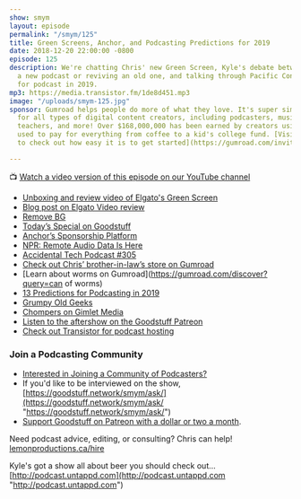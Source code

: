 ```yaml
---
show: smym
layout: episode
permalink: "/smym/125"
title: Green Screens, Anchor, and Podcasting Predictions for 2019
date: 2018-12-20 22:00:00 -0800
episode: 125
description: We're chatting Chris' new Green Screen, Kyle's debate between starting
  a new podcast or reviving an old one, and talking through Pacific Content's predictions
  for podcast in 2019.
mp3: https://media.transistor.fm/1de8d451.mp3
image: "/uploads/smym-125.jpg"
sponsor: Gumroad helps people do more of what they love. It's super simple e-commerce
  for all types of digital content creators, including podcasters, musicians, writers,
  teachers, and more! Over $168,000,000 has been earned by creators using the platform,
  used to pay for everything from coffee to a kid's college fund. [Visit Gumroad today
  to check out how easy it is to get started](https://gumroad.com/invite/showmeyourmic).

---
```

📺 [Watch a video version of this episode on our YouTube channel](https://www.youtube.com/watch?v=wGHl9xYA51Q)

* [Unboxing and review video of Elgato's Green Screen](https://www.youtube.com/watch?v=zIcYjAbU90s)
* [Blog post on Elgato Video review](https://www.lemonproductions.ca/unboxing-setting-up-reviewing-elgatos-green-screen/)
* [Remove BG](https://www.remove.bg "Remove BG")
* [Today’s Special on Goodstuff](https://goodstuff.network/todaysspecial/)
* [Anchor’s Sponsorship Platform](https://medium.com/anchor/introducing-anchor-sponsorships-the-podcast-advertising-platform-for-everyone-512870baa32b)
* [NPR: Remote Audio Data Is Here](https://www.npr.org/sections/npr-extra/2018/12/11/675250553/remote-audio-data-is-here)
* [Accidental Tech Podcast #305](http://atp.fm/episodes/305)
* [Check out Chris’ brother-in-law’s store on Gumroad](https://gumroad.com/lostwaxoz)
* [Learn about worms on Gumroad](https://gumroad.com/discover?query=can of worms)
* [13 Predictions for Podcasting in 2019](https://blog.pacific-content.com/13-predictions-for-podcasting-in-2019-d52e7ed536ed)
* [Grumpy Old Geeks](http://grumpyoldgeeks.com)
* [Chompers on Gimlet Media](https://www.gimletmedia.com/chompers)
* [Listen to the aftershow on the Goodstuff Patreon](https://www.patreon.com/goodstuff)
* [Check out Transistor for podcast hosting](https://transistor.fm/?via=chris)

### Join a Podcasting Community

* [Interested in Joining a Community of Podcasters?](https://mailchi.mp/ad73a5bdfab5/podcasting)
* If you'd like to be interviewed on the show, [https://goodstuff.network/smym/ask/](https://goodstuff.network/smym/ask/ "https://goodstuff.network/smym/ask/")
* [Support Goodstuff on Patreon with a dollar or two a month](https://www.patreon.com/goodstuff).

Need podcast advice, editing, or consulting? Chris can help! [lemonproductions.ca/hire](https://lemonproductions.ca/hire)

Kyle's got a show all about beer you should check out... [http://podcast.untappd.com](http://podcast.untappd.com "http://podcast.untappd.com")